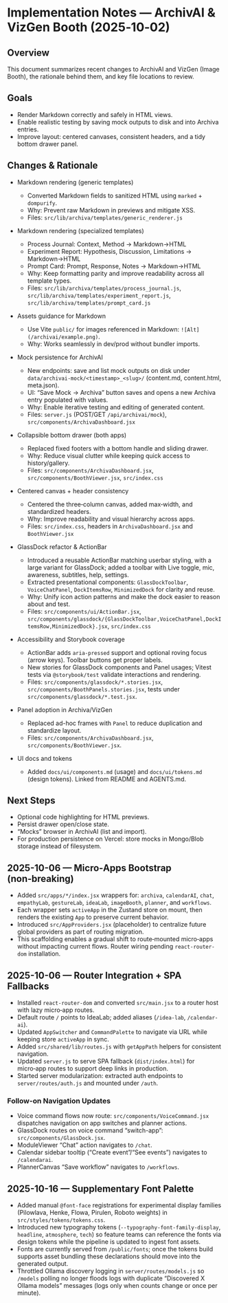 # Implementation Notes — ArchivAI & VizGen Booth (2025‑10‑02)

## Overview
This document summarizes recent changes to ArchivAI and VizGen (Image Booth), the rationale behind them, and key file locations to review.

## Goals
- Render Markdown correctly and safely in HTML views.
- Enable realistic testing by saving mock outputs to disk and into Archiva entries.
- Improve layout: centered canvases, consistent headers, and a tidy bottom drawer panel.

## Changes & Rationale
- Markdown rendering (generic templates)
  - Converted Markdown fields to sanitized HTML using `marked` + `dompurify`.
  - Why: Prevent raw Markdown in previews and mitigate XSS.
  - Files: `src/lib/archiva/templates/generic_renderer.js`

- Markdown rendering (specialized templates)
  - Process Journal: Context, Method → Markdown→HTML
  - Experiment Report: Hypothesis, Discussion, Limitations → Markdown→HTML
  - Prompt Card: Prompt, Response, Notes → Markdown→HTML
  - Why: Keep formatting parity and improve readability across all template types.
  - Files: `src/lib/archiva/templates/process_journal.js`, `src/lib/archiva/templates/experiment_report.js`, `src/lib/archiva/templates/prompt_card.js`

- Assets guidance for Markdown
  - Use Vite `public/` for images referenced in Markdown: `![Alt](/archivai/example.png)`.
  - Why: Works seamlessly in dev/prod without bundler imports.

- Mock persistence for ArchivAI
  - New endpoints: save and list mock outputs on disk under `data/archivai-mock/<timestamp>_<slug>/` (content.md, content.html, meta.json).
  - UI: “Save Mock → Archiva” button saves and opens a new Archiva entry populated with values.
  - Why: Enable iterative testing and editing of generated content.
  - Files: `server.js` (POST/GET `/api/archivai/mock`), `src/components/ArchivaDashboard.jsx`

- Collapsible bottom drawer (both apps)
  - Replaced fixed footers with a bottom handle and sliding drawer.
  - Why: Reduce visual clutter while keeping quick access to history/gallery.
  - Files: `src/components/ArchivaDashboard.jsx`, `src/components/BoothViewer.jsx`, `src/index.css`

- Centered canvas + header consistency
  - Centered the three‑column canvas, added max‑width, and standardized headers.
  - Why: Improve readability and visual hierarchy across apps.
  - Files: `src/index.css`, headers in `ArchivaDashboard.jsx` and `BoothViewer.jsx`

- GlassDock refactor & ActionBar
  - Introduced a reusable ActionBar matching userbar styling, with a large variant for GlassDock; added a toolbar with Live toggle, mic, awareness, subtitles, help, settings.
  - Extracted presentational components: `GlassDockToolbar`, `VoiceChatPanel`, `DockItemsRow`, `MinimizedDock` for clarity and reuse.
  - Why: Unify icon action patterns and make the dock easier to reason about and test.
  - Files: `src/components/ui/ActionBar.jsx`, `src/components/glassdock/{GlassDockToolbar,VoiceChatPanel,DockItemsRow,MinimizedDock}.jsx`, `src/index.css`

- Accessibility and Storybook coverage
  - ActionBar adds `aria-pressed` support and optional roving focus (arrow keys). Toolbar buttons get proper labels.
  - New stories for GlassDock components and Panel usages; Vitest tests via `@storybook/test` validate interactions and rendering.
  - Files: `src/components/glassdock/*.stories.jsx`, `src/components/BoothPanels.stories.jsx`, tests under `src/components/glassdock/*.test.jsx`.

- Panel adoption in Archiva/VizGen
  - Replaced ad-hoc frames with `Panel` to reduce duplication and standardize layout.
  - Files: `src/components/ArchivaDashboard.jsx`, `src/components/BoothViewer.jsx`.

- UI docs and tokens
  - Added `docs/ui/components.md` (usage) and `docs/ui/tokens.md` (design tokens). Linked from README and AGENTS.md.

## Next Steps
- Optional code highlighting for HTML previews.
- Persist drawer open/close state.
- “Mocks” browser in ArchivAI (list and import).
- For production persistence on Vercel: store mocks in Mongo/Blob storage instead of filesystem.

## 2025-10-06 — Micro‑Apps Bootstrap (non‑breaking)
- Added `src/apps/*/index.jsx` wrappers for: `archiva`, `calendarAI`, `chat`, `empathyLab`, `gestureLab`, `ideaLab`, `imageBooth`, `planner`, and `workflows`.
- Each wrapper sets `activeApp` in the Zustand store on mount, then renders the existing `App` to preserve current behavior.
- Introduced `src/AppProviders.jsx` (placeholder) to centralize future global providers as part of routing migration.
- This scaffolding enables a gradual shift to route‑mounted micro‑apps without impacting current flows. Router wiring pending `react-router-dom` installation.

## 2025-10-06 — Router Integration + SPA Fallbacks
- Installed `react-router-dom` and converted `src/main.jsx` to a router host with lazy micro‑app routes.
- Default route `/` points to IdeaLab; added aliases (`/idea-lab`, `/calendar-ai`).
- Updated `AppSwitcher` and `CommandPalette` to navigate via URL while keeping store `activeApp` in sync.
- Added `src/shared/lib/routes.js` with `getAppPath` helpers for consistent navigation.
- Updated `server.js` to serve SPA fallback (`dist/index.html`) for micro‑app routes to support deep links in production.
 - Started server modularization: extracted auth endpoints to `server/routes/auth.js` and mounted under `/auth`.

### Follow-on Navigation Updates
- Voice command flows now route: `src/components/VoiceCommand.jsx` dispatches navigation on app switches and planner actions.
- GlassDock routes on voice command “switch-app”: `src/components/GlassDock.jsx`.
- ModuleViewer “Chat” action navigates to `/chat`.
- Calendar sidebar tooltip (“Create event”/“See events”) navigates to `/calendarai`.
- PlannerCanvas “Save workflow” navigates to `/workflows`.

## 2025-10-16 — Supplementary Font Palette
- Added manual `@font-face` registrations for experimental display families (Pilowlava, Henke, Flowa, Pirulen, Roboto weights) in `src/styles/tokens/tokens.css`.
- Introduced new typography tokens (`--typography-font-family-display`, `headline`, `atmosphere`, `tech`) so feature teams can reference the fonts via design tokens while the pipeline is updated to ingest font assets.
- Fonts are currently served from `/public/fonts`; once the tokens build supports asset bundling these declarations should move into the generated output.
- Throttled Ollama discovery logging in `server/routes/models.js` so `/models` polling no longer floods logs with duplicate “Discovered X Ollama models” messages (logs only when counts change or once per minute).
